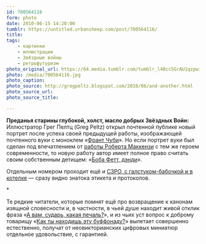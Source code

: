 ```yaml
---
id: 700564116
form: photo
date: 2010-06-15 14:20:00
tumblr: https://untitled.urbansheep.com/post/700564116/
title:
tags:
    - картинки
    - иллюстрации
    - Звёздные войны
    - ретрофутуризм
photo_original_url: https://64.media.tumblr.com/tumblr_l40cc5GrAU1qzpwi0o1_500.jpg
photo: /media/700564116.jpg
photo_caption: 
photo_source: http://gregpeltz.blogspot.com/2010/06/and-another.html
photo_source_url:
photo_source_title:

---
```


<p><strong>Преданья старины глубокой, холст, масло добрых Звёздных Войн:</strong> Иллюстратор Грег Пелтц (Greg Peltz) открыл почтенной публике новый портрет после успеха своей предыдущей работы, изображающей почтенного вуки с моноклем «<a href="http://gregpeltz.blogspot.com/2010/06/dapper-chewie.html">Франт Чуби</a>». Но если портрет вуки был сделан под впечатлением от <a href="http://robert-mackenzie.blogspot.com/2007/01/blue-sky-challenge.html">работы Роберта Маккензи</a> с тем же героем современности, то новую работу автор имеет полное право считать своим собственным детищем: «<a href="http://gregpeltz.blogspot.com/2010/06/and-another.html">Боба Фетт, дэнди</a>».</p>

<p>Отдельным номером проходит ещё и <a href="http://gregpeltz.blogspot.com/2010/06/madness-continues.html">C3PO, с галстуком-бабочкой и в котелке</a> — сразу видно знатока этикета и протоколов.</p>

<p>*</p>

<p>Те редкие читатели, которые помнят ещё про возвращение к канонам изящной словесности и, в частности, в чьей душе находит живой отклик фраза «<a href="http://untitled.urbansheep.ru/post/9753353">А вам, сударь, какая печаль?</a>», и из чьих уст вопрос к доброму товарищу «<a href="http://tamriel.livejournal.com/356281.html">Как ты находишь эту буффонаду?</a>» вылетает совершенно естественно, получат от неовикторианских цифровых миниатюр отдельное удовольствие, с гарантией.</p>
